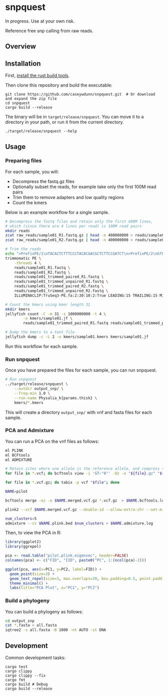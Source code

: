 # snpquest

In progress. Use at your own risk.

Reference free snp calling from raw reads.

## Overview



## Installation

First, [install the rust build tools](https://www.rust-lang.org/tools/install).

Then clone this repository and build the executable:

    git clone https://github.com/caseywdunn/snpquest.git  # Or download and expand the zip file
    cd snpquest
    cargo build --release

The binary will be in `target/release/snpquest`. You can move it to a directory in your path, or run it from the current directory.

    ./target/release/snpquest --help

## Usage

### Preparing files

For each sample, you will:

- Decompress the fastq.gz files
- Optionally subset the reads, for example take only the first 100M read pairs
- Trim them to remove adapters and low quality regions
- Count the kmers

Below is an example workflow for a single sample.

```bash
# Decompress the fastq files and retain only the first 400M lines,
# which (since there are 4 lines per read) is 100M read pairs
mkdir reads
zcat raw_reads/sample01_R1.fastq.gz | head -n 400000000 > reads/sample01_R1.fastq
zcat raw_reads/sample01_R2.fastq.gz | head -n 400000000 > reads/sample01_R2.fastq

# Trim the reads
echo ">PrefixPE/1\nTACACTCTTTCCCTACACGACGCTCTTCCGATCT\n>PrefixPE/2\nGTGACTGGAGTTCAGACGTGTGCTCTTCCGATCT" > TruSeq3-PE.fa
trimmomatic PE \
    -threads 4 \
    reads/sample01_R1.fastq \
    reads/sample01_R2.fastq \
    reads/sample01_trimmed_paired_R1.fastq \
    reads/sample01_trimmed_unpaired_R1.fastq \
    reads/sample01_trimmed_paired_R2.fastq \
    reads/sample01_trimmed_unpaired_R2.fastq \
    ILLUMINACLIP:TruSeq3-PE.fa:2:30:10:2:True LEADING:15 TRAILING:15 MINLEN:50

# Count the kmers using kmer length 31
mkdir kmers
jellyfish count -C -m 31 -s 1000000000 -t 4 \
        -o kmers/sample01.jf \
        reads/sample01_trimmed_paired_R1.fastq reads/sample01_trimmed_paired_R1.fastq

# Dump the kmers to a text file
jellyfish dump -c -L 2 -o kmers/sample01.kmers kmers/sample01.jf
```

Run this workflow for each sample.

### Run snpquest

Once you have prepared the files for each sample, you can run snpquest.

```bash
# Run snpquest
../target/release/snpquest \
    --outdir output_snp/ \
    --freq-min 1.0 \
    --run-name Physalia_k{params.thisk} \
    kmers/*.kmers
```

This will create a directory `output_snp/` with vnf and fasta files for each sample.

### PCA and Admixture

You can run a PCA on the vnf files as follows:

```bash
ml PLINK
ml BCFtools
ml ADMIXTURE

# Retain sites where one allele is the reference allele, and compress the files
for file in *.vcf; do bcftools view -i 'GT~"0"' -Oz -o "${file}.gz" "$file"; done

for file in *.vcf.gz; do tabix -p vcf "$file"; done  

NAME=pilot

bcftools merge -oz -o $NAME.merged.vcf.gz *.vcf.gz  > $NAME.bcftools.log

plink2 --vcf $NAME.merged.vcf.gz --double-id --allow-extra-chr --set-missing-var-ids @:# --make-bed --pca --out $NAME.plink --bad-freqs --max-alleles 2 > $NAME.plink.log

num_clusters=5
admixture --cv $NAME.plink.bed $num_clusters > $NAME.admixture.log
```

Then, to view the PCA in R:

```r
library(ggplot2)
library(ggrepel)

pca <- read.table("pilot.plink.eigenvec", header=FALSE)
colnames(pca) <- c("FID", "IID", paste0("PC", 1:(ncol(pca)-2)))

ggplot(pca, aes(x=PC1, y=PC2, label=FID)) +
  geom_point(size=3) +
  geom_text_repel(size=3, max.overlaps=20, box.padding=0.5, point.padding=0.5) +
  theme_minimal() +
  labs(title="PCA Plot", x="PC1", y="PC2")
```

### Build a phylogeny

You can build a phylogeny as follows:

```bash
cd output_snp
cat *.fasta > all.fasta
iqtree2 -s all.fasta -B 1000 -nt AUTO -st DNA
```

## Development

Common development tasks:

    cargo test
    cargo clippy
    cargo clippy --fix
    cargo fmt
    cargo build # Debug
    cargo build --release